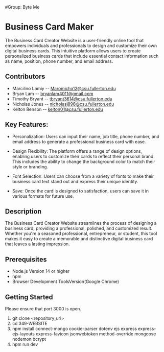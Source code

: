 #Group: Byte Me

# Business Card Maker

The Business Card Creator Website is a user-friendly online tool that empowers individuals and professionals to design and customize their own digital business cards.
This intuitive platform allows users to create personalized business cards that include essential contact information such as name, position, phone number, and email address.

## Contributors

- Marcilino Lamiy -- Maromicho12@csu.fullerton.edu
- Bryan Lam -- bryanlam4011@gmail.com
- Timothy Bryant -- tbryant3614@csu.fullerton.edu
- Nicholas Jones -- nicholasj898@csu.fullerton.edu
- Kelton Benson -- kelton01@csu.fullerton.edu

## Key Features:

- Personalization: Users can input their name, job title, phone number, and email address to generate a professional business card with ease.

- Design Flexibility: The platform offers a range of design options, enabling users to customize their cards to reflect their personal brand. This includes the ability to change the background color to match their style or branding.

- Font Selection: Users can choose from a variety of fonts to make their business card text stand out and express their unique identity.

- Save: Once the card is designed to satisfaction, users can save it in various formats for future use.

## Description

The Business Card Creator Website streamlines the process of designing a business card, providing a professional, polished, and customized result.
Whether you're a seasoned professional, entrepreneur, or student, this tool makes it easy to create a memorable and distinctive digital business card that leaves a lasting impression.

## Prerequisites

- Node.js Version 14 or higher
- npm
- Browser Development ToolsVersion(Google Chrome)

## Getting Started

Please ensure that port 3000 is open.

1. git clone <repository_url>
2. cd 349-WEBSITE
5. npm install connect-mongo cookie-parser dotenv ejs express express-ejs-layouts express-favicon jsonwebtoken method-override mongoose nodemon bcrypt 
8. npm run dev
